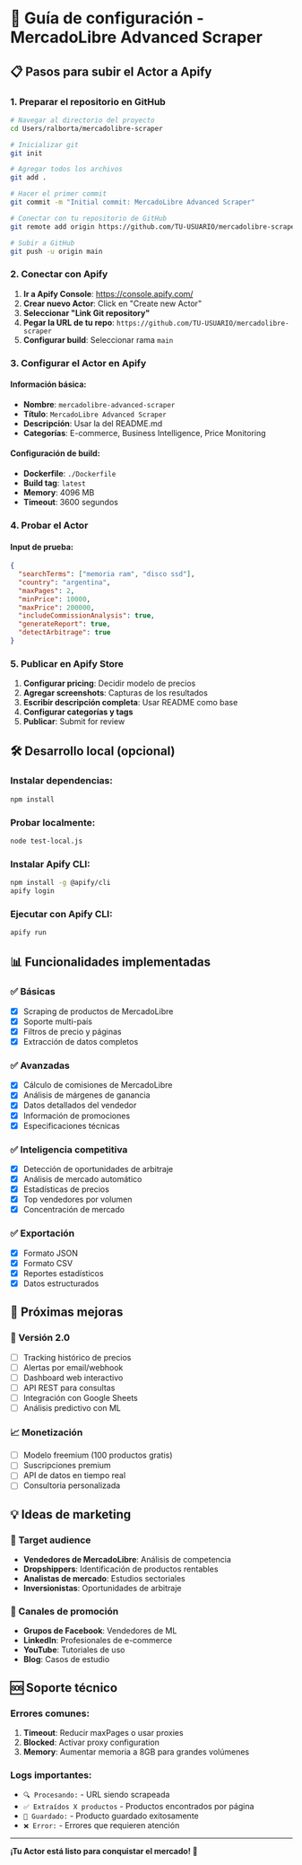 # 🚀 Guía de configuración - MercadoLibre Advanced Scraper

## 📋 Pasos para subir el Actor a Apify

### 1. Preparar el repositorio en GitHub

```bash
# Navegar al directorio del proyecto
cd Users/ralborta/mercadolibre-scraper

# Inicializar git
git init

# Agregar todos los archivos
git add .

# Hacer el primer commit
git commit -m "Initial commit: MercadoLibre Advanced Scraper"

# Conectar con tu repositorio de GitHub
git remote add origin https://github.com/TU-USUARIO/mercadolibre-scraper.git

# Subir a GitHub
git push -u origin main
```

### 2. Conectar con Apify

1. **Ir a Apify Console**: https://console.apify.com/
2. **Crear nuevo Actor**: Click en "Create new Actor"
3. **Seleccionar "Link Git repository"**
4. **Pegar la URL de tu repo**: `https://github.com/TU-USUARIO/mercadolibre-scraper`
5. **Configurar build**: Seleccionar rama `main`

### 3. Configurar el Actor en Apify

#### Información básica:
- **Nombre**: `mercadolibre-advanced-scraper`
- **Título**: `MercadoLibre Advanced Scraper`
- **Descripción**: Usar la del README.md
- **Categorías**: E-commerce, Business Intelligence, Price Monitoring

#### Configuración de build:
- **Dockerfile**: `./Dockerfile`
- **Build tag**: `latest`
- **Memory**: 4096 MB
- **Timeout**: 3600 segundos

### 4. Probar el Actor

#### Input de prueba:
```json
{
  "searchTerms": ["memoria ram", "disco ssd"],
  "country": "argentina",
  "maxPages": 2,
  "minPrice": 10000,
  "maxPrice": 200000,
  "includeCommissionAnalysis": true,
  "generateReport": true,
  "detectArbitrage": true
}
```

### 5. Publicar en Apify Store

1. **Configurar pricing**: Decidir modelo de precios
2. **Agregar screenshots**: Capturas de los resultados
3. **Escribir descripción completa**: Usar README como base
4. **Configurar categorías y tags**
5. **Publicar**: Submit for review

## 🛠️ Desarrollo local (opcional)

### Instalar dependencias:
```bash
npm install
```

### Probar localmente:
```bash
node test-local.js
```

### Instalar Apify CLI:
```bash
npm install -g @apify/cli
apify login
```

### Ejecutar con Apify CLI:
```bash
apify run
```

## 📊 Funcionalidades implementadas

### ✅ Básicas
- [x] Scraping de productos de MercadoLibre
- [x] Soporte multi-país
- [x] Filtros de precio y páginas
- [x] Extracción de datos completos

### ✅ Avanzadas
- [x] Cálculo de comisiones de MercadoLibre
- [x] Análisis de márgenes de ganancia
- [x] Datos detallados del vendedor
- [x] Información de promociones
- [x] Especificaciones técnicas

### ✅ Inteligencia competitiva
- [x] Detección de oportunidades de arbitraje
- [x] Análisis de mercado automático
- [x] Estadísticas de precios
- [x] Top vendedores por volumen
- [x] Concentración de mercado

### ✅ Exportación
- [x] Formato JSON
- [x] Formato CSV
- [x] Reportes estadísticos
- [x] Datos estructurados

## 🎯 Próximas mejoras

### 🔄 Versión 2.0
- [ ] Tracking histórico de precios
- [ ] Alertas por email/webhook
- [ ] Dashboard web interactivo
- [ ] API REST para consultas
- [ ] Integración con Google Sheets
- [ ] Análisis predictivo con ML

### 📈 Monetización
- [ ] Modelo freemium (100 productos gratis)
- [ ] Suscripciones premium
- [ ] API de datos en tiempo real
- [ ] Consultoria personalizada

## 💡 Ideas de marketing

### 🎯 Target audience
- **Vendedores de MercadoLibre**: Análisis de competencia
- **Dropshippers**: Identificación de productos rentables
- **Analistas de mercado**: Estudios sectoriales
- **Inversionistas**: Oportunidades de arbitraje

### 📢 Canales de promoción
- **Grupos de Facebook**: Vendedores de ML
- **LinkedIn**: Profesionales de e-commerce
- **YouTube**: Tutoriales de uso
- **Blog**: Casos de estudio

## 🆘 Soporte técnico

### Errores comunes:
1. **Timeout**: Reducir maxPages o usar proxies
2. **Blocked**: Activar proxy configuration
3. **Memory**: Aumentar memoria a 8GB para grandes volúmenes

### Logs importantes:
- `🔍 Procesando:` - URL siendo scrapeada
- `✅ Extraídos X productos` - Productos encontrados por página
- `💾 Guardado:` - Producto guardado exitosamente
- `❌ Error:` - Errores que requieren atención

---

**¡Tu Actor está listo para conquistar el mercado! 🚀** 